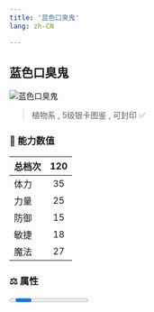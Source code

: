 ```yaml
---
title: '蓝色口臭鬼'
lang: zh-CN

---
```


<RouterBack />

## 蓝色口臭鬼

![蓝色口臭鬼](https://user-images.githubusercontent.com/78347270/115957230-0d053d00-a53c-11eb-9fdc-aee2313320a9.gif) 

> 植物系 , 5级银卡图鉴<Card :type="1" /> , 可封印 ✅ 


### 💪 能力数值

| 总档次       | 120            |
| :----------- |:-------------:|
| 体力      | 35   <Stars :number="3.5" />  |
| 力量      | 25   <Stars :number="2.5" />  |
| 防御      | 15   <Stars :number="1.5" />  | 
| 敏捷      | 18  <Stars :number="2" />  | 
| 魔法      | 27  <Stars :number="2.5" />   | 


### ⚖️ 属性


<Progress earth :number="0" />

<Progress water :number="9" />

<Progress fire :number="1" />

<Progress wind :number="0" />

### ✨ 技能栏 <Strong>7个</Strong>

- 攻击
- 防御

### 👶 1级出现点

- 索奇亚岛 鲶鱼洞穴 鲶鱼大王的胃，参考坐标(59,41)





